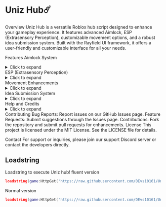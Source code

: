 


# Uniz Hub☄️
Overview
Uniz Hub is a versatile Roblox hub script designed to enhance your gameplay experience. It features advanced Aimlock, ESP (Extrasensory Perception), customizable movement options, and a robust idea submission system. Built with the Rayfield UI framework, it offers a user-friendly and customizable interface for all your needs.

Features
Aimlock System
<details> <summary>Click to expand</summary> - **Target Part Selection:** Lock onto specific parts of the target (Head, Torso, Legs). - **Field of View (FOV) Adjustment:** Set the detection area for aimlock. - **Prediction Adjustment:** Adjust prediction settings for moving targets. - **Team Check:** Option to exclude teammates from targeting. </details>
ESP (Extrasensory Perception)
<details> <summary>Click to expand</summary> - **Enable/Disable ESP:** Toggle ESP functionality as needed. - **Color Customization:** Choose colors for ESP fill and outline. - **Shape Options:** Select between Box, Outline, or Highlight for ESP shapes. </details>
Movement Enhancements
<details> <summary>Click to expand</summary> - **Fly Mode:** Enable and customize fly speed. - **Jump Height:** Adjust jump height for better mobility. - **Walk Speed:** Modify walking speed according to your preference. </details>
Idea Submission System
<details> <summary>Click to expand</summary> - **Title and Description Input:** Enter and format ideas using a rich text editor. - **Category Selection:** Categorize ideas into Gameplay, UI/UX, Performance, Bugs, or Other. - **Rating System:** Rate your idea from 1 to 5 stars. - **File Attachment:** Attach files or screenshots to submissions. - **Preview and Submit:** Preview your idea before submitting with a confirmation prompt. - **Discord Integration:** Submit ideas via a Discord webhook for easy tracking and review. </details>
Help and Credits
<details> <summary>Click to expand</summary> - **In-Game Help:** Access guidance on using the various features of Uniz Hub. - **Credits Tab:** View acknowledgments and credits for contributors and tools used. </details>
Contributing
Bug Reports: Report issues on our GitHub Issues page.
Feature Requests: Submit suggestions through the Issues page.
Contributions: Fork the repository and submit pull requests for enhancements.
License
This project is licensed under the MIT License. See the LICENSE file for details.

Contact
For support or inquiries, please join our support Discord server or contact the developers directly.


  ## Loadstring

Loadstring to execute Uniz hub! fluent version 
```lua
loadstring(game:HttpGet("https://raw.githubusercontent.com/DEvs10161/Uniz-Hub-project-/main/Main2",true))()
```
Normal version 
```lua
loadstring(game:HttpGet("https://raw.githubusercontent.com/DEvs10161/Uniz-Hub-project-/main/Main",true))()
```
